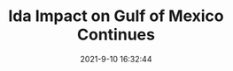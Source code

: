 ---
"title": "Ida Impact on Gulf of Mexico Continues"
"date": "2021-9-10 16:32:44"
"feed_name": "RIGZONE"
"feed_website": "http://www.rigzone.com/"
"feed_rss": "http://www.rigzone.com/news/rss/rigzone_latest.aspx"
"link": "https://www.rigzone.com/news/ida_impact_on_gulf_of_mexico_continues-10-sep-2021-166409-article/?rss=true"
"file": "_posts/2021-9-10-16-32-44_RIGZONE_230d9bab5ea5255f829152eb848d415bb2b72e1e.md"
"accident": "0"
"drilling": "0"
---